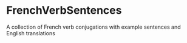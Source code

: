 # FrenchVerbSentences
A collection of French verb conjugations with example sentences and English translations
